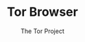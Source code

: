---
title: Tor Browser
category: Browser
collection: browsers
summary: "ཁྲོར་ཡིས་འཛམ་གླིང་སྟེང་གི་གློག་ཀླད་རྩིས་འཁོར་མང་པོ་ཞིག་དང་འབྲེལ་མཐུད་བྱས་ཏེ། ཙོང་གི་པགས་པ་ལྟར་རིམ་པ་བརྩེགས་ཀྱི་ཡོད་པས། མི་གཞན་གྱིས་དྲ་ཐོག་ནས་ཁྱེད་རང་རྗེས་འདེེད་གཏོང་བར་དཀའ་ལས་ཁག་པོ་བཟོ་གི་ཡོད།"
banner: /images/banner-tor.webp
thumbnail: /images/thumbnail-tor.jpg
author: The Tor Project
website: https://www.torproject.org
country: USA
rating: 4.4
apk:  https://s3.amazonaws.com/loklad.com/assets/files/apk/tor-browser-12.5.1-android-aarch64-multi.apk
windows: https://s3.amazonaws.com/loklad.com/assets/files/win/torbrowser-install-win64-12.0.4_ALL.exe
mac: https://s3.amazonaws.com/loklad.com/assets/files/mac/TorBrowser-12.5.1-macos_ALL.dmg

---